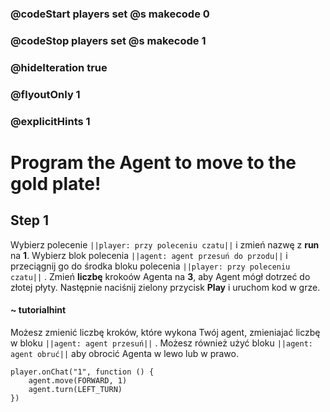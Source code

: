 ### @codeStart players set @s makecode 0
### @codeStop players set @s makecode 1

### @hideIteration true 
### @flyoutOnly 1
### @explicitHints 1


# Program the Agent to move to the gold plate!

## Step 1
Wybierz polecenie  ``||player: przy poleceniu czatu||``  i zmień nazwę z **run** na **1**. Wybierz blok polecenia  ``||agent: agent przesuń do przodu||``  i przeciągnij go do środka bloku polecenia  ``||player: przy poleceniu czatu||``  . Zmień **liczbę** krokoów Agenta na **3**, aby Agent mógł dotrzeć do złotej płyty. Następnie naciśnij zielony przycisk **Play** i uruchom kod w grze.

#### ~ tutorialhint 
Możesz zmienić liczbę kroków, które wykona Twój agent, zmieniajać liczbę w bloku  ``||agent: agent przesuń||``  . Możesz również użyć bloku  ``||agent: agent obruć||``  aby obrocić Agenta w lewo lub w prawo.



```ghost
player.onChat("1", function () {
    agent.move(FORWARD, 1)
    agent.turn(LEFT_TURN)
})
```
